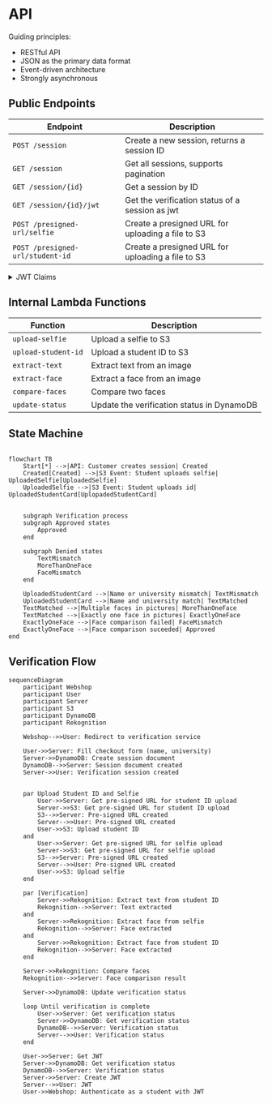 # API

Guiding principles:

- RESTful API
- JSON as the primary data format
- Event-driven architecture
- Strongly asynchronous

## Public Endpoints

| Endpoint                         | Description                                       |
|----------------------------------|---------------------------------------------------|
| `POST /session`                  | Create a new session, returns a session ID        |
| `GET /session`                   | Get all sessions, supports pagination             |
| `GET /session/{id}`              | Get a session by ID                               |
| `GET /session/{id}/jwt`          | Get the verification status of a session as jwt   |
| `POST /presigned-url/selfie`     | Create a presigned URL for uploading a file to S3 |
| `POST /presigned-url/student-id` | Create a presigned URL for uploading a file to S3 |

<details>

<summary>JWT Claims</summary>

```json lines
{
  // session ID
  "sub": "3848a553-c341-4826-974c-6367d7005e0b",
  "name": "John Doe",
  // "student" or "non-student"
  "roles": [
    "non-student"
  ],
  // Students institute or None
  "institute": "Harvard",
  // Issued at
  "iat": 1715961878,
  // Issuer
  "iss": "https://verify.college",
  // Expiration
  "exp": 1716566678,
  // JWT ID
  "jti": "9f7c4cb4-aba2-44a7-a943-c654ea161e18"
}
```

</details>

## Internal Lambda Functions

| Function            | Description                                |
|---------------------|--------------------------------------------|
| `upload-selfie`     | Upload a selfie to S3                      |
| `upload-student-id` | Upload a student ID to S3                  |
| `extract-text`      | Extract text from an image                 |
| `extract-face`      | Extract a face from an image               |
| `compare-faces`     | Compare two faces                          |
| `update-status`     | Update the verification status in DynamoDB |

## State Machine

```mermaid

flowchart TB
    Start[*] -->|API: Customer creates session| Created
    Created[Created] -->|S3 Event: Student uploads selfie| UploadedSelfie[UploadedSelfie]
    UploadedSelfie -->|S3 Event: Student uploads id| UploadedStudentCard[UplopadedStudentCard]


    subgraph Verification process
    subgraph Approved states
        Approved
    end

    subgraph Denied states
        TextMismatch
        MoreThanOneFace
        FaceMismatch
    end

    UploadedStudentCard -->|Name or university mismatch| TextMismatch
    UploadedStudentCard -->|Name and university match| TextMatched
    TextMatched -->|Multiple faces in pictures| MoreThanOneFace
    TextMatched -->|Exactly one face in pictures| ExactlyOneFace
    ExactlyOneFace -->|Face comparison failed| FaceMismatch
    ExactlyOneFace -->|Face comparison suceeded| Approved
end
```

## Verification Flow

```mermaid
sequenceDiagram
    participant Webshop
    participant User
    participant Server
    participant S3
    participant DynamoDB
    participant Rekognition

    Webshop-->>User: Redirect to verification service

    User->>Server: Fill checkout form (name, university)
    Server->>DynamoDB: Create session document
    DynamoDB-->>Server: Session document created
    Server->>User: Verification session created


    par Upload Student ID and Selfie
        User->>Server: Get pre-signed URL for student ID upload
        Server->>S3: Get pre-signed URL for student ID upload
        S3-->>Server: Pre-signed URL created
        Server-->>User: Pre-signed URL created
        User->>S3: Upload student ID
    and
        User->>Server: Get pre-signed URL for selfie upload
        Server->>S3: Get pre-signed URL for selfie upload
        S3-->>Server: Pre-signed URL created
        Server-->>User: Pre-signed URL created
        User->>S3: Upload selfie
    end

    par [Verification]
        Server->>Rekognition: Extract text from student ID
        Rekognition-->>Server: Text extracted
    and
        Server->>Rekognition: Extract face from selfie
        Rekognition-->>Server: Face extracted
    and
        Server->>Rekognition: Extract face from student ID
        Rekognition-->>Server: Face extracted
    end

    Server->>Rekognition: Compare faces
    Rekognition-->>Server: Face comparison result

    Server->>DynamoDB: Update verification status

    loop Until verification is complete
        User->>Server: Get verification status
        Server->>DynamoDB: Get verification status
        DynamoDB-->>Server: Verification status
        Server-->>User: Verification status
    end

    User->>Server: Get JWT
    Server->>DynamoDB: Get verification status
    DynamoDB-->>Server: Verification status
    Server->>Server: Create JWT
    Server-->>User: JWT
    User->>Webshop: Authenticate as a student with JWT
```
